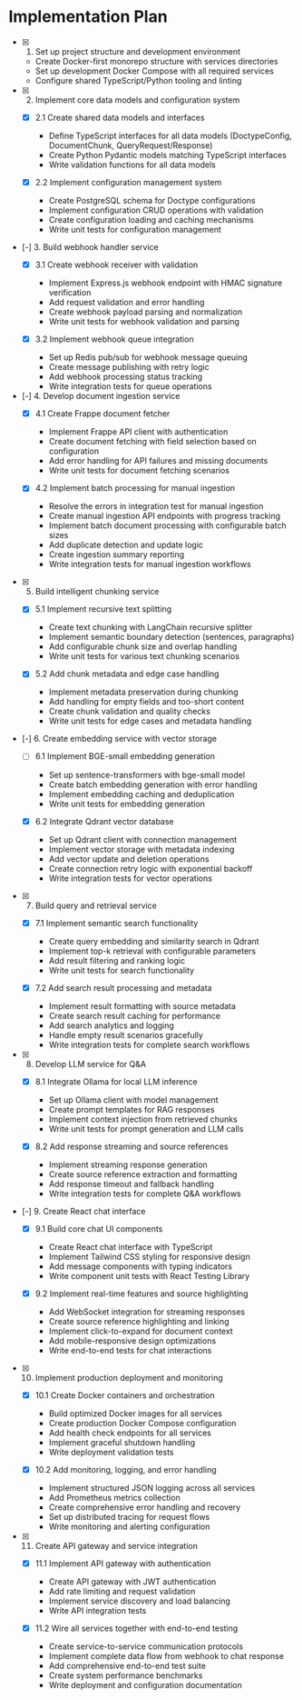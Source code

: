# Implementation Plan

- [x] 1. Set up project structure and development environment
  - Create Docker-first monorepo structure with services directories
  - Set up development Docker Compose with all required services
  - Configure shared TypeScript/Python tooling and linting

- [x] 2. Implement core data models and configuration system
  - [x] 2.1 Create shared data models and interfaces
    - Define TypeScript interfaces for all data models (DoctypeConfig, DocumentChunk, QueryRequest/Response)
    - Create Python Pydantic models matching TypeScript interfaces
    - Write validation functions for all data models

  - [x] 2.2 Implement configuration management system
    - Create PostgreSQL schema for Doctype configurations
    - Implement configuration CRUD operations with validation
    - Create configuration loading and caching mechanisms
    - Write unit tests for configuration management

- [-] 3. Build webhook handler service
  - [x] 3.1 Create webhook receiver with validation
    - Implement Express.js webhook endpoint with HMAC signature verification
    - Add request validation and error handling
    - Create webhook payload parsing and normalization
    - Write unit tests for webhook validation and parsing

  - [x] 3.2 Implement webhook queue integration
    - Set up Redis pub/sub for webhook message queuing
    - Create message publishing with retry logic
    - Add webhook processing status tracking
    - Write integration tests for queue operations

- [-] 4. Develop document ingestion service
  - [x] 4.1 Create Frappe document fetcher
    - Implement Frappe API client with authentication
    - Create document fetching with field selection based on configuration
    - Add error handling for API failures and missing documents
    - Write unit tests for document fetching scenarios

  - [x] 4.2 Implement batch processing for manual ingestion
    - Resolve the errors in integration test for manual ingestion
    - Create manual ingestion API endpoints with progress tracking
    - Implement batch document processing with configurable batch sizes
    - Add duplicate detection and update logic
    - Create ingestion summary reporting
    - Write integration tests for manual ingestion workflows

- [x] 5. Build intelligent chunking service
  - [x] 5.1 Implement recursive text splitting
    - Create text chunking with LangChain recursive splitter
    - Implement semantic boundary detection (sentences, paragraphs)
    - Add configurable chunk size and overlap handling
    - Write unit tests for various text chunking scenarios

  - [x] 5.2 Add chunk metadata and edge case handling
    - Implement metadata preservation during chunking
    - Add handling for empty fields and too-short content
    - Create chunk validation and quality checks
    - Write unit tests for edge cases and metadata handling

- [-] 6. Create embedding service with vector storage
  - [ ] 6.1 Implement BGE-small embedding generation
    - Set up sentence-transformers with bge-small model
    - Create batch embedding generation with error handling
    - Implement embedding caching and deduplication
    - Write unit tests for embedding generation

  - [x] 6.2 Integrate Qdrant vector database
    - Set up Qdrant client with connection management
    - Implement vector storage with metadata indexing
    - Add vector update and deletion operations
    - Create connection retry logic with exponential backoff
    - Write integration tests for vector operations

- [x] 7. Build query and retrieval service
  - [x] 7.1 Implement semantic search functionality
    - Create query embedding and similarity search in Qdrant
    - Implement top-k retrieval with configurable parameters
    - Add result filtering and ranking logic
    - Write unit tests for search functionality

  - [x] 7.2 Add search result processing and metadata
    - Implement result formatting with source metadata
    - Create search result caching for performance
    - Add search analytics and logging
    - Handle empty result scenarios gracefully
    - Write integration tests for complete search workflows

- [x] 8. Develop LLM service for Q&A
  - [x] 8.1 Integrate Ollama for local LLM inference
    - Set up Ollama client with model management
    - Create prompt templates for RAG responses
    - Implement context injection from retrieved chunks
    - Write unit tests for prompt generation and LLM calls

  - [x] 8.2 Add response streaming and source references
    - Implement streaming response generation
    - Create source reference extraction and formatting
    - Add response timeout and fallback handling
    - Write integration tests for complete Q&A workflows

- [-] 9. Create React chat interface
  - [x] 9.1 Build core chat UI components
    - Create React chat interface with TypeScript
    - Implement Tailwind CSS styling for responsive design
    - Add message components with typing indicators
    - Write component unit tests with React Testing Library

  - [x] 9.2 Implement real-time features and source highlighting
    - Add WebSocket integration for streaming responses
    - Create source reference highlighting and linking
    - Implement click-to-expand for document context
    - Add mobile-responsive design optimizations
    - Write end-to-end tests for chat interactions

- [x] 10. Implement production deployment and monitoring
  - [x] 10.1 Create Docker containers and orchestration
    - Build optimized Docker images for all services
    - Create production Docker Compose configuration
    - Add health check endpoints for all services
    - Implement graceful shutdown handling
    - Write deployment validation tests

  - [x] 10.2 Add monitoring, logging, and error handling
    - Implement structured JSON logging across all services
    - Add Prometheus metrics collection
    - Create comprehensive error handling and recovery
    - Set up distributed tracing for request flows
    - Write monitoring and alerting configuration

- [x] 11. Create API gateway and service integration
  - [x] 11.1 Implement API gateway with authentication
    - Create API gateway with JWT authentication
    - Add rate limiting and request validation
    - Implement service discovery and load balancing
    - Write API integration tests

  - [x] 11.2 Wire all services together with end-to-end testing
    - Create service-to-service communication protocols
    - Implement complete data flow from webhook to chat response
    - Add comprehensive end-to-end test suite
    - Create system performance benchmarks
    - Write deployment and configuration documentation
